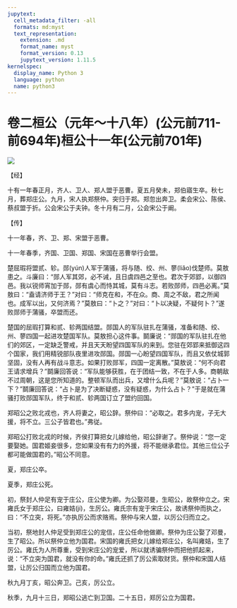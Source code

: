 ```yaml
---
jupytext:
  cell_metadata_filter: -all
  formats: md:myst
  text_representation:
    extension: .md
    format_name: myst
    format_version: 0.13
    jupytext_version: 1.11.5
kernelspec:
  display_name: Python 3
  language: python
  name: python3
---
```

# 卷二桓公（元年～十八年）(公元前711-前694年)桓公十一年(公元前701年)

![](image/cover.jpg)

【经】

十有一年春正月，齐人、卫人、郑人盟于恶曹。夏五月癸未，郑伯寤生卒。秋七月，葬郑庄公。九月，宋人执郑祭仲。突归于郑。郑忽出奔卫。柔会宋公、陈侯、蔡叔盟于折。公会宋公于夫钟。冬十月有二月，公会宋公于阚。

【传】

十一年春，齐、卫、郑、宋盟于恶曹。

十一年春季，齐国、卫国、郑国、宋国在恶曹举行会盟。

楚屈瑕将盟贰、轸。郧(yún)人军于蒲骚，将与随、绞、州、蓼(liǎo)伐楚师。莫敖患之。斗廉曰：“郧人军其郊，必不诫，且日虞四邑之至也。君次于郊郢，以御四邑。我以锐师宵加于郧，郧有虞心而恃其城，莫有斗志。若败郧师，四邑必离。”莫敖曰：“盍请济师于王？”对曰：“师克在和，不在众。商、周之不敌，君之所闻也。成军以出，又何济焉？”莫敖曰：“卜之？”对曰：“卜以决疑，不疑何卜？”遂败郧师于蒲骚，卒盟而还。

楚国的屈瑕打算和贰、轸两国结盟。郧国人的军队驻扎在蒲骚，准备和随、绞、州、蓼四国一起进攻楚国军队。莫敖担心这件事。鬬廉说：“郧国的军队驻扎在他们的郊区，一定缺乏警戒，并且天天盼望四国军队的来到。您驻在郊郢来抵御这四个国家，我们用精锐部队夜里进攻郧国。郧国一心盼望四国军队，而且又依仗城郭坚固，没有人再有战斗意志。如果打败郧军，四国一定离散。”莫敖说：“何不向君王请求增兵？”鬬廉回答说：“军队能够获胜，在于团结一致，不在于人多。商朝敌不过周朝，这是您所知道的。整顿军队而出兵，又增什么兵呢？”莫敖说：“占卜一下？”鬬廉回答说：“占卜是为了决断疑惑，没有疑惑，为什么占卜？”于是就在蒲骚打败郧国军队，终于和贰、轸两国订立了盟约回国。

郑昭公之败北戎也，齐人将妻之，昭公辞。祭仲曰：“必取之。君多内宠，子无大援，将不立。三公子皆君也。”弗従。

郑昭公打败北戎的时候，齐侯打算把女儿嫁给他，昭公辞谢了。祭仲说：“您一定要娶她。国君姬妾很多，您如果没有有力的外援，将不能继承君位。其他三位公子都可能做国君的。”昭公不同意。

夏，郑庄公卒。

夏季，郑庄公死。

初，祭封人仲足有宠于庄公，庄公使为卿。为公娶邓曼，生昭公，故祭仲立之。宋雍氏女于郑庄公，曰雍姞(jí)，生厉公。雍氏宗有宠于宋庄公，故诱祭仲而执之，曰：“不立突，将死。”亦执厉公而求赂焉。祭仲与宋人盟，以厉公归而立之。

当初，祭地封人仲足受到郑庄公的宠信，庄公任命他做卿。祭仲为庄公娶了邓曼，生了昭公。所以祭仲立他为国君。宋国的雍氏把女儿嫁给郑庄公，名叫雍姞，生了厉公。雍氏为人所尊重，受到宋庄公的宠爱，所以就诱骗祭仲而把他抓起来，说：“不立突为国君，就没有你的命。”雍氏还抓了厉公索取财货。祭仲和宋国人结盟，让厉公归国而立他为国君。

秋九月丁亥，昭公奔卫。己亥，厉公立。

秋季，九月十三日，郑昭公逃亡到卫国。二十五日，郑厉公立为国君。



